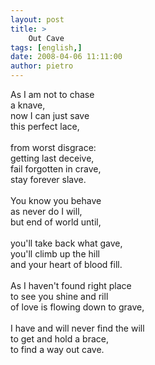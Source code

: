 ```yaml
---
layout: post
title: >
    Out Cave
tags: [english,]
date: 2008-04-06 11:11:00
author: pietro
---
```

As I am not to chase<br/>a knave,<br/>now I can just save<br/>this perfect lace,<br/><br/>from worst disgrace:<br/>getting last deceive,<br/>fail forgotten in crave,<br/>stay forever slave.<br/><br/>You know you behave<br/>as never do I will,<br/>but end of world until,<br/><br/>you'll take back what gave,<br/>you'll climb up the hill<br/>and your heart of blood fill.<br/><br/>As I haven't found right place<br/>to see you shine and rill<br/>of love is flowing down to grave,<br/><br/>I have and will never find the will<br/>to get and hold a brace,<br/>to find a way out cave.
